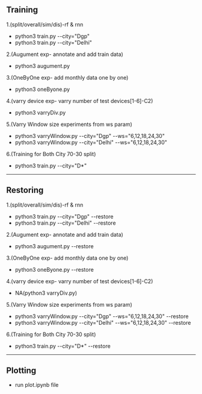 Training
---------
1.(split/overall/sim/dis)-rf \& rnn
* python3 train.py --city="Dgp"
* python3 train.py --city="Delhi"

2.(Augument exp- annotate and add train data)
* python3 augument.py

3.(OneByOne exp- add monthly data one by one)
* python3 oneByone.py

4.(varry device exp- varry number of test devices[1-6]-C2)
* python3 varryDiv.py

5.(Varry Window size experiments from ws param)
* python3 varryWindow.py --city="Dgp" --ws="6,12,18,24,30"
* python3 varryWindow.py --city="Delhi" --ws="6,12,18,24,30"

6.(Training for Both City 70-30 split)
* python3 train.py --city="D*"
<hr>

Restoring
---------
1.(split/overall/sim/dis)-rf \& rnn
* python3 train.py --city="Dgp" --restore
* python3 train.py --city="Delhi" --restore

2.(Augument exp- annotate and add train data)
* python3 augument.py --restore

3.(OneByOne exp- add monthly data one by one)
* python3 oneByone.py --restore

4.(varry device exp- varry number of test devices[1-6]-C2)
* NA(python3 varryDiv.py)

5.(Varry Window size experiments from ws param)
* python3 varryWindow.py --city="Dgp" --ws="6,12,18,24,30" --restore
* python3 varryWindow.py --city="Delhi" --ws="6,12,18,24,30" --restore

6.(Training for Both City 70-30 split)
* python3 train.py --city="D*" --restore

<hr>

Plotting
--------
* run plot.ipynb file